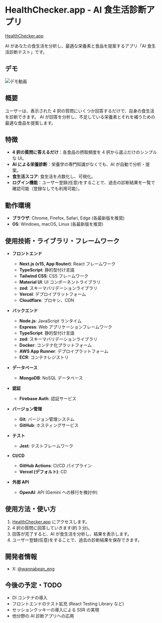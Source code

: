 # HealthChecker.app - AI 食生活診断アプリ

[HealthChecker.app](https://www.healthchecker.app/)

AI があなたの食生活を分析し、最適な栄養素と食品を提案するアプリ「AI 食生活診断テスト」です。

## デモ

![デモ動画](https://github.com/Kay-pht/Health-Checker-App-NextjsVer/blob/main/frontend/public/images/README_pf_intro.gif)

## 概要

ユーザーは、表示された 4 択の質問にいくつか回答するだけで、自身の食生活を診断できます。
AI が回答を分析し、不足している栄養素とそれを補うための最適な食品を提案します。

## 特徴

- **4 択の質問に答えるだけ**：各食品の摂取頻度を 4 択から選ぶだけのシンプルな UI。
- **AI による栄養診断**：栄養学の専門知識がなくても、AI が自動で分析・提案。
- **食生活スコア**: 食生活を点数化し、可視化。
- **ログイン機能**：ユーザー登録(任意)をすることで、過去の診断結果を一覧で確認可能（登録なしでも利用可能）。

## 動作環境

- **ブラウザ**: Chrome, Firefox, Safari, Edge (各最新版を推奨)
- **OS**: Windows, macOS, Linux (各最新版を推奨)

## 使用技術・ライブラリ・フレームワーク

- **フロントエンド**

  - **Next.js (v15, App Router)**: React フレームワーク
  - **TypeScript**: 静的型付け言語
  - **Tailwind CSS**: CSS フレームワーク
  - **Material UI**: UI コンポーネントライブラリ
  - **zod**: スキーマバリデーションライブラリ
  - **Vercel**: デプロイプラットフォーム
  - **Cloudflare**: プロキシ、CDN

- **バックエンド**

  - **Node.js**: JavaScript ランタイム
  - **Express**: Web アプリケーションフレームワーク
  - **TypeScript**: 静的型付け言語
  - **zod**: スキーマバリデーションライブラリ
  - **Docker**: コンテナ化プラットフォーム
  - **AWS App Runner**: デプロイプラットフォーム
  - **ECR**: コンテナレジストリ

- **データベース**

  - **MongoDB**: NoSQL データベース

- **認証**

  - **Firebase Auth**: 認証サービス

- **バージョン管理**

  - **Git**: バージョン管理システム
  - **GitHub**: ホスティングサービス

- **テスト**

  - **Jest**: テストフレームワーク

- **CI/CD**

  - **GitHub Actions**: CI/CD パイプライン
  - **Vercel (デフォルト)**: CD

- **外部 API**
  - **OpenAI**: API (Gemini への移行を検討中)

## 使用方法・使い方

1.  [HealthChecker.app](https://www.healthchecker.app/) にアクセスします。
2.  4 択の質問に回答していきます(約 3 分)。
3.  回答が完了すると、AI が食生活を分析し、結果を表示します。
4.  ユーザー登録(任意)をすることで、過去の診断結果を保存できます。

## 開発者情報

- X: [@wannabean_eng](https://twitter.com/wannabean_eng)

## 今後の予定・TODO

- DI コンテナの導入
- フロントエンドのテスト拡充 (React Testing Library など)
- セッションクッキーの導入による SSR の実現
- 他分野の AI 診断アプリへの応用
